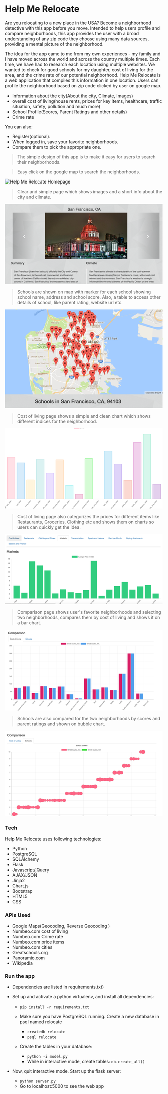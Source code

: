 # Help Me Relocate
Are you relocating to a new place in the USA? Become a neighborhood detective with this app before you move. Intended to help users profile and compare neighborhoods, this app provides the user with a broad understanding of any zip code they choose using many data sources, providing a mental picture of the neighborhood.

The idea for the app came to me from my own experiences - my family and I have moved across the world and across the country multiple times. Each time, we have had to research each location using multiple websites. We wanted to check for good schools for my daughter, cost of living for the area, and the crime rate of our potential neighborhood.
Help Me Relocate is a web application that compiles this information in one location.
Users can profile the neighborhood based on zip code clicked by user on google map.

- Information about the city(About the city, Climate, Images)
- overall cost of living(house rents, prices for key items, healthcare, traffic situation, safety, pollution and much more)
- School Profile(Scores, Parent Ratings and other details)
- Crime rate


You can also:
  - Register(optional).
  - When logged in, save your favorite neighborhoods.
  - Compare them to pick the appropriate one.


> The simple design of this app is to make it easy for users to search their neighborhoods.


> Easy click on the google map to search the neighborhoods.

![Help Me Relocate Homepage](/static/images/"homepage.png")

> Clear and simple page which shows images and a short info about the city and climate.

 
 ![Help Me Relocate city page](/static/images/show_city.png)


> Schools are shown on map with marker for each school showing school name, address and school score. Also, a table to access other details of school, like parent rating, website url etc.

![Help Me Relocate school page](/static/images/show_schools.png)

> Cost of living page shows a simple and clean chart which shows different indices for the neighborhood.

![Help Me Relocate cost of living page](/static/images/cost_of_living.png)

> Cost of living page also categorizes the prices for different items like Restaurants, Groceries, Clothing etc and shows them on charts so users can quickly get the idea.

![Help Me Relocate price items page](/static/images/Restaurants.png)


>Comparison page shows user's favorite neighborhoods and selecting two neighborhoods, compares them by cost of living and shows it on a bar chart. 

![Help Me Relocate Comparison page](/static/images/compare_cost.png)

>Schools are also compared for the two neighborhoods by scores and parent ratings  and shown on bubble chart.

![Help Me Relocate Comparison schools page](/static/images/compare_schools.png)

### Tech

Help Me Relocate uses following technologies:

* Python
* PostgreSQL
* SQLAlchemy
* Flask
* Javascript/jQuery
* AJAX/JSON
* Jinja2
* Chart.js
* Bootstrap
* HTML5
* CSS

### APIs Used
* Google Maps(Geocoding, Reverse Geocoding )
* Numbeo.com cost of living
* Numbeo.com Crime rate
* Numbeo.com price items
* Numbeo.com cities
* Greatschools.org
* Panoramio.com
* Wikipedia 



### Run the app
* Dependencies are listed in requirements.txt)
* Set up and activate a python virtualenv, and install all dependencies:
    * `pip install -r requirements.txt`
  * Make sure you have PostgreSQL running. Create a new database in psql named relocate
    * `createdb relocate`
	* `psql relocate`

  * Create the tables in your database:
    * `python -i model.py`
    * While in interactive mode, create tables: `db.create_all()`
  
* Now, quit interactive mode. Start up the flask server:
    * `python server.py`
    *  Go to localhost:5000 to see the web app

